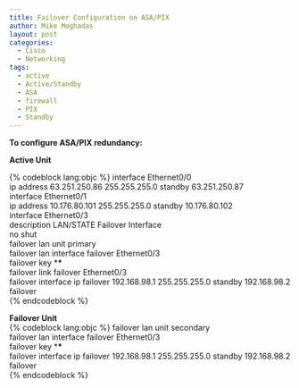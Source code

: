 ```yaml
---
title: Failover Configuration on ASA/PIX
author: Mike Moghadas
layout: post
categories:
  - Cisco
  - Networking
tags:
  - active
  - Active/Standby
  - ASA
  - firewall
  - PIX
  - Standby
---
```

**To configure ASA/PIX redundancy:**

<!--more-->

**Active Unit**

{% codeblock lang:objc %}
interface Ethernet0/0  
ip address 63.251.250.86 255.255.255.0 standby 63.251.250.87  
interface Ethernet0/1  
ip address 10.176.80.101 255.255.255.0 standby 10.176.80.102  
interface Ethernet0/3  
description LAN/STATE Failover Interface  
no shut  
failover lan unit primary  
failover lan interface failover Ethernet0/3  
failover key \***\***  
failover link failover Ethernet0/3  
failover interface ip failover 192.168.98.1 255.255.255.0 standby 192.168.98.2  
failover  
{% endcodeblock %}

**Failover Unit**  
{% codeblock lang:objc %}
failover lan unit secondary  
failover lan interface failover Ethernet0/3  
failover key \***\***  
failover interface ip failover 192.168.98.1 255.255.255.0 standby 192.168.98.2  
failover  
{% endcodeblock %}
